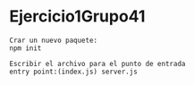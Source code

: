 # Ejercicio1Grupo41

    Crar un nuevo paquete:
    npm init

    Escribir el archivo para el punto de entrada
    entry point:(index.js) server.js

